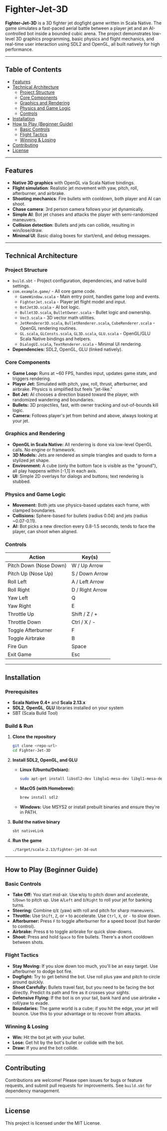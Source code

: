# Fighter-Jet-3D

**Fighter-Jet-3D** is a 3D fighter jet dogfight game written in Scala Native. The game simulates a fast-paced aerial battle between a player jet and an AI-controlled bot inside a bounded cubic arena. The project demonstrates low-level 3D graphics programming, basic physics and flight mechanics, and real-time user interaction using SDL2 and OpenGL, all built natively for high performance.

---

## Table of Contents

- [Features](#features)
- [Technical Architecture](#technical-architecture)
  - [Project Structure](#project-structure)
  - [Core Components](#core-components)
  - [Graphics and Rendering](#graphics-and-rendering)
  - [Physics and Game Logic](#physics-and-game-logic)
  - [Controls](#controls)
- [Installation](#installation)
- [How to Play (Beginner Guide)](#how-to-play-beginner-guide)
  - [Basic Controls](#basic-controls)
  - [Flight Tactics](#flight-tactics)
  - [Winning & Losing](#winning--losing)
- [Contributing](#contributing)
- [License](#license)

---

## Features

- **Native 3D graphics** with OpenGL via Scala Native bindings.
- **Flight simulation**: Realistic jet movement with yaw, pitch, roll, afterburner, and airbrake.
- **Shooting mechanics**: Fire bullets with cooldown, both player and AI can shoot.
- **Chase camera**: 3rd person camera follows your jet dynamically.
- **Simple AI**: Bot jet chases and attacks the player with semi-randomized maneuvers.
- **Collision detection**: Bullets and jets can collide, resulting in win/lose/draw.
- **Minimal UI**: Basic dialog boxes for start/end, and debug messages.

---

## Technical Architecture

### Project Structure

- `build.sbt` - Project configuration, dependencies, and native build settings.
- `com.example.game/` - All core game code.
  - `GameWindow.scala` - Main entry point, handles game loop and events.
  - `FighterJet.scala` - Player jet flight model and input.
  - `BotJet3D.scala` - AI bot logic.
  - `Bullet3D.scala`, `BulletOwner.scala` - Bullet logic and ownership.
  - `Vec3.scala` - 3D vector math utilities.
  - `JetRenderer3D.scala`, `BulletRenderer.scala`, `CubeRenderer.scala` - OpenGL rendering routines.
  - `GL.scala`, `GLConsts.scala`, `GL3D.scala`, `GLU.scala` - OpenGL/GLU Scala Native bindings and helpers.
  - `DialogUI.scala`, `TextRenderer.scala` - Minimal UI rendering.
- **Dependencies:** SDL2, OpenGL, GLU (linked natively).

### Core Components

- **Game Loop:** Runs at ~60 FPS, handles input, updates game state, and triggers rendering.
- **Player Jet:** Simulated with pitch, yaw, roll, thrust, afterburner, and airbrake. Physics is simplified but feels "jet-like."
- **Bot Jet:** AI chooses a direction biased toward the player, with randomized wandering and boundaries.
- **Bullets:** 3D projectiles, fast, with owner tracking and out-of-bounds kill logic.
- **Camera:** Follows player's jet from behind and above, always looking at your jet.

### Graphics and Rendering

- **OpenGL in Scala Native:** All rendering is done via low-level OpenGL calls. No engine or framework.
- **3D Models:** Jets are rendered as simple triangles and quads to form a stylized jet shape.
- **Environment:** A cube (only the bottom face is visible as the "ground"), all play happens within [-1,1] in each axis.
- **UI:** Simple 2D overlays for dialogs and buttons; text rendering is stubbed.

### Physics and Game Logic

- **Movement:** Both jets use physics-based updates each frame, with clamped boundaries.
- **Collisions:** Sphere-based for bullets (radius 0.04) and jets (radius ~0.07-0.11).
- **AI:** Bot picks a new direction every 0.8-1.5 seconds, tends to face the player, can shoot when aligned.

### Controls

| Action                | Key(s)               |
|-----------------------|----------------------|
| Pitch Down (Nose Down)| W / Up Arrow         |
| Pitch Up (Nose Up)    | S / Down Arrow       |
| Roll Left             | A / Left Arrow       |
| Roll Right            | D / Right Arrow      |
| Yaw Left              | Q                    |
| Yaw Right             | E                    |
| Throttle Up           | Shift / Z / +        |
| Throttle Down         | Ctrl / X / -         |
| Toggle Afterburner    | F                    |
| Toggle Airbrake       | B                    |
| Fire Gun              | Space                |
| Exit Game             | Esc                  |

---

## Installation

### Prerequisites

- **Scala Native 0.4+** and **Scala 2.13.x**
- **SDL2**, **OpenGL**, **GLU** libraries installed on your system
- SBT (Scala Build Tool)

### Build & Run

1. **Clone the repository**
   ```bash
   git clone <repo-url>
   cd Fighter-Jet-3D
   ```
2. **Install SDL2, OpenGL, and GLU**
   - **Linux (Ubuntu/Debian):**
     ```bash
     sudo apt-get install libsdl2-dev libglu1-mesa-dev libgl1-mesa-dev
     ```
   - **MacOS (with Homebrew):**
     ```bash
     brew install sdl2
     ```
   - **Windows:** Use MSYS2 or install prebuilt binaries and ensure they're in PATH.

3. **Build the native binary**
   ```bash
   sbt nativeLink
   ```

4. **Run the game**
   ```bash
   ./target/scala-2.13/fighter-jet-3d-out
   ```

---

## How to Play (Beginner Guide)

### Basic Controls

- **Take Off:** You start mid-air. Use `W`/`Up` to pitch down and accelerate, `S`/`Down` to pitch up. Use `A`/`Left` and `D`/`Right` to roll your jet for banking turns.
- **Steering:** Combine `Q`/`E` (yaw) with roll and pitch for sharp maneuvers.
- **Throttle:** Use `Shift`, `Z`, or `+` to accelerate. Use `Ctrl`, `X`, or `-` to slow down.
- **Afterburner:** Press `F` to toggle afterburner for a speed boost (but harder to control).
- **Airbrake:** Press `B` to toggle airbrake for quick slow-downs.
- **Shoot:** Press and hold `Space` to fire bullets. There's a short cooldown between shots.

### Flight Tactics

- **Stay Moving:** If you slow down too much, you'll be an easy target. Use afterburner to dodge bot fire.
- **Dogfight:** Try to get behind the bot. Use roll plus yaw and pitch to circle around quickly.
- **Shoot Carefully:** Bullets travel fast, but you need to be facing the bot directly. Predict its path and fire as it crosses your sights.
- **Defensive Flying:** If the bot is on your tail, bank hard and use airbrake + roll/yaw to evade.
- **Boundaries:** The game world is a cube; if you hit the edge, your jet will bounce. Use this to your advantage or to recover from attacks.

### Winning & Losing

- **Win:** Hit the bot jet with your bullet. 
- **Lose:** Get hit by the bot's bullet or collide with the bot.
- **Draw:** If you and the bot collide.

---

## Contributing

Contributions are welcome! Please open issues for bugs or feature requests, and submit pull requests for improvements. See `build.sbt` for dependency management.

---

## License

This project is licensed under the MIT License.
